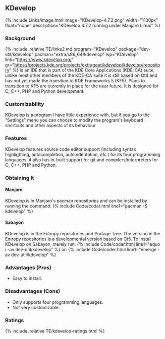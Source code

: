 ## KDevelop
{% include Links/image.html image="KDevelop-4.7.2.png" width="1130px" float="none" description="KDevelop 4.7.2 running under Manjaro Linux" %}

### Background
{% include_relative TE/links2.md program="KDevelop" package="dev-util/kdevelop" pacman="extra/x86_64/kdevelop" wp="KDevelop" link="https://www.kdevelop.org/" gr="https://projects.kde.org/projects/extragear/kdevelop/kdevelop/repository" %} is an IDE that is part of the KDE Core Applications (KDE-CA) suite, unlike most other members of the KDE-CA suite it is still based on Qt4 and has not yet made the transition to KDE Frameworks 5 (KF5). Plans to transition to KF5 are currently in place for the near future. It is designed for C, C++, PHP and Python development.

### Customizability
KDevelop is a program I have little experience with, but if you go to the "Settings" menu you can choose to modify the program's keyboard shortcuts and other aspects of its behaviour.

### Features
KDevelop features source code editor support (including syntax highlighting, autocompletion, autoindentation, *etc.*) for its four programming languages, it also has in-built support for git and compilers/interpreters for C, C++, PHP and Python.

### Obtaining It
#### Manjaro
KDevelop is in Manjaro's pacman repositories and can be installed by running the command:
{% include Code/coder.html line1="pacman -S kdevelop" %}

#### Sabayon
KDevelop is in the Entropy repositories and Portage Tree. The version in the Entropy repositories is a developmental version based on Qt5. To install KDevelop on Sabayon, merely run:
{% include Code/coder.html line1="equo i -av dev-util/kdevelop" %}
or:
{% include Code/coder.html line1="emerge -av dev-util/kdevelop" %}

### Advantages (Pros)
* Easy to install.

### Disadvantages (Cons)
* Only supports four programming languages.
* Not very customizable.

### Ratings
{% include_relative TE/kdevelop-ratings.html %}
